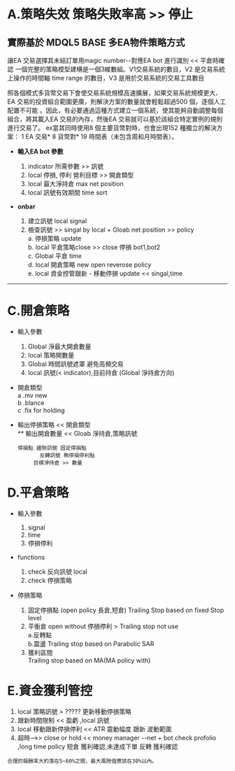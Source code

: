 # A.策略失效   策略失敗率高 >> 停止
 
## **實際基於 MDQL5 BASE 多EA物件策略方式**
讓EA 交易選擇其未結訂單用magic number--對應EA bot 進行識別 << 平倉時確認 
一個完整的策略模型建構是一個3維數組。V1交易系統的數目，V2 是交易系統上操作的時間軸 time range 的數目，V3 是用於交易系統的交易工具數目

照各個模式多貨幣交易下會使交易系統規模高速擴展，如果交易系統規模更大、EA 交易的投資組合範圍更廣，則解決方案的數量就會輕鬆超過500 個，逐個人工配置不可能 。因此，有必要通過這種方式建立一個系統，使其能夠自動調整每個組合，將其載入EA 交易的內存，然後EA 交易就可以基於該組合特定實例的規則進行交易了。
ex當其同時使用8 個主要貨幣對時，也會出現152 種獨立的解決方案：  1 EA 交易* 8 貨幣對* 19 時間表（未包含周和月時間表）。

* **輸入EA bot 參數**
    1. indicator 所需參數 >> 訊號  
    1. local 停損, 停利 營利目標 >> 開倉類型
    1. local 最大淨持倉 max net position 
    1. local 訊號有效期間 time sort  

* **onbar**
  1. 建立訊號 local signal  
  1. 檢查訊號 >>  singal by local + Gloab net position >> policy    
    a. 停損策略 update  
    b. local 平倉策略close  >> close 停損 bot1,bot2  
    c. Global 平倉 time  
    d. local 開倉策略 new open reverose policy   
    e. local 資金控管跟新 - 移動停損 update << singal,time   
---   
# C.開倉策略 
* 輸入參數
   1. Global 淨最大開倉數量  
   1. local 策略開數量  
   1. Global 時間訊號遮罩 避免高頻交易  
   1. local 訊號(< indicator),目前持倉 (Global 淨持倉方向)   
* 開倉類型   
  a .mv new  
  b .blance  
  c .fix for holding  
* 輸出停損策略 << 開倉類型  
**  輸出開倉數量 << Gloab 淨持倉,策略訊號  

      停損點 趨勢訊號 固定停損點  
             反轉訊號 無停損停利點  
           目標淨持倉 >> 數量  
                       
# D.平倉策略
* 輸入參數  
   1. signal  
   2. time  
   3. 停損停利  
* functions  
   1. check 反向訊號  local 
   1. check 停損策略
           
* 停損策略   
    1. 固定停損點 (open policy 長倉,短倉) Trailing Stop based on fixed Stop level  
    2. 平衡倉     open without 停損停利   > Trailing stop not use  
        a.反轉點  
        b.震盪  Trailing stop based on Parabolic SAR  
    3. 獲利區間       
               Trailing stop based on MA(MA policy with)  
               
# E.資金獲利管控
   1. local 策略訊號 > ????? 更新移動停損策略
   1. 跟新時間限制 << 盈虧 ,local 訊號
   1. local 移動跟新停損停利 << ATR 震動幅度 跟新 波動範圍
   1. 超時-->> close or hold
                << money manager --net + bot check profolio ,long time policy
                短倉 獲利確認,未達成下單
                反轉 獲利確認
                    
                 
            


       

    
    合理的報酬率大約落在5~60%之間，最大風險值應該在30%以內。
